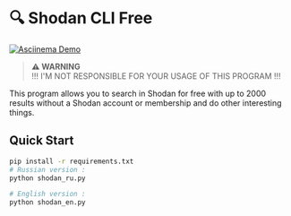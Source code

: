 # 🔍 Shodan CLI Free

[![Asciinema Demo](https://asciinema.org/a/ga0EjnlhDCEQxQ95yzkOiUyLL.svg)](https://asciinema.org/a/ga0EjnlhDCEQxQ95yzkOiUyLL)

> **⚠️ WARNING**  
> !!! I'M NOT RESPONSIBLE FOR YOUR USAGE OF THIS PROGRAM !!!

This program allows you to search in Shodan for free with up to 2000 results without a Shodan account or membership and do other interesting things.

## Quick Start
```bash
pip install -r requirements.txt
# Russian version :
python shodan_ru.py

# English version :
python shodan_en.py
```
